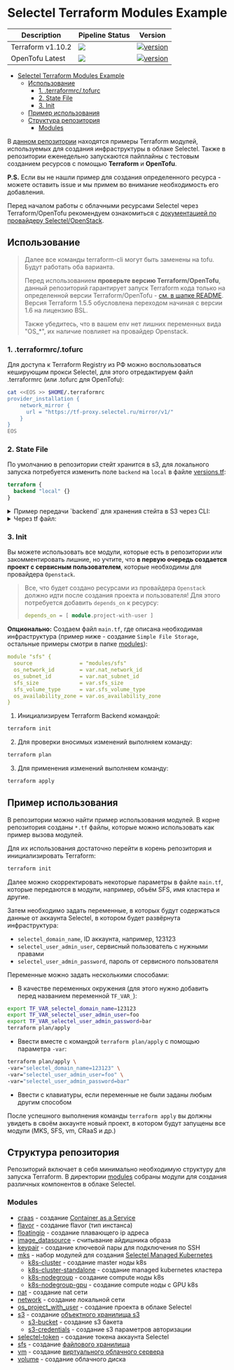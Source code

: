 # Selectel Terraform Modules Example

| Description       | Pipeline Status                                                                                                                                                                             | Version                                                                                                                            |
|-------------------|---------------------------------------------------------------------------------------------------------------------------------------------------------------------------------------------|------------------------------------------------------------------------------------------------------------------------------------|
| Terraform v1.10.2 | [![](https://github.com/selectel/selectel-infra-examples/actions/workflows/modules.yml/badge.svg)](https://github.com/selectel/selectel-infra-examples/actions/workflows/modules.yml)       | [![version](https://img.shields.io/badge/Terraform-1.10.2-green.svg)](https://github.com/hashicorp/terraform/releases/tag/v1.10.2) |
| OpenTofu Latest   | [![](https://github.com/selectel/selectel-infra-examples/actions/workflows/opentofu.yml/badge.svg)](https://github.com/selectel/selectel-infra-examples/actions/workflows/opentofu.yml)     | [![version](https://img.shields.io/badge/OpenTofu-Latest-green.svg)](https://github.com/opentofu/opentofu/releases/latest)         |

- [Selectel Terraform Modules Example](#selectel-terraform-modules-example)
  - [Использование](#использование)
    - [1. .terraformrc/.tofurc](#1-terraformrctofurc)
    - [2. State File](#2-state-file)
    - [3. Init](#3-init)
  - [Пример использования](#пример-использования)
  - [Структура репозитория](#структура-репозитория)
    - [Modules](#modules)

В [данном репозитории](https://github.com/selectel/selectel-infra-examples) находятся примеры Terraform модулей, используемых для создания инфраструктуры в облаке Selectel.  Также в репозитории еженедельно запускаются пайплайны с тестовым созданием ресурсов с помощью **Terraform** и **OpenTofu**.

**P.S.** Если вы не нашли пример для создания определенного ресурса - можете оставить issue и мы примем во внимание необходимость его добавления.

Перед началом работы с облачными ресурсами Selectel через Terraform/OpenTofu рекомендуем ознакомиться с [документацией по провайдеру Selectel/OpenStack](https://docs.selectel.ru/terraform/).

## Использование

> Далее все команды terraform-cli могут быть заменены на tofu. Будут работать оба варианта.
> 
> Перед использованием **проверьте версию Terraform/OpenTofu**, данный репозиторий гарантирует запуск Terraform кода только на определенной версии Terraform/OpenTofu - [см. в шапке README](#selectel-terraform-modules-example). Версия Terraform 1.5.5 обусловлена переходом начиная с версии 1.6 на лицензию BSL.
> 
> Также убедитесь, что в вашем env нет лишних переменных вида "OS_*", их наличие повлияет на провайдер Openstack.

### 1. .terraformrc/.tofurc

Для доступа к Terraform Registry из РФ можно воспользоваться кеширующим прокси Selectel, для этого отредактируем файл .terraformrc (или .tofurc для OpenTofu):

```bash
cat <<EOS >> $HOME/.terraformrc
provider_installation {
    network_mirror {
      url = "https://tf-proxy.selectel.ru/mirror/v1/"
    }
}
EOS
```

### 2. State File

По умолчанию в репозитории стейт хранится в s3, для локального запуска потребуется изменить поле `backend` на `local` в файле [versions.tf](https://github.com/selectel/selectel-infra-examples/blob/main/versions.tf#L12):

```terraform
terraform {
  backend "local" {}
}
```

<details>
<summary>Пример передачи `backend` для хранения стейта в S3 через CLI:</summary>

```bash
terraform init \
  -backend-config="bucket=< имя бакета s3 >" \
  -backend-config="endpoint=s3.ru-1.storage.selcloud.ru" \
  -backend-config="key=< имя стейт-файла >.tfstate" \
  -backend-config="region=ru-1" \
  -backend-config="skip_region_validation=true" \
  -backend-config="skip_credentials_validation=true" \
  -backend-config="access_key=< S3_ACCESS_KEY >" \
  -backend-config="secret_key=< secrets.S3_SECRET_KEY >"
```
</details>

<details>
<summary>Через tf файл:</summary>

```terraform
terraform {
  backend "s3" {
    bucket     = "< имя бакета s3 >"
    endpoint   = "s3.ru-1.storage.selcloud.ru"
    key        = "< имя стейт-файла >.tfstate"
    region     = "ru-1"
    access_key = "< S3_ACCESS_KEY >"
    secret_key = "< secrets.S3_SECRET_KEY >"

    skip_region_validation      = true
    skip_credentials_validation = true
  }
}
```
</details>

### 3. Init

Вы можете использовать все модули, которые есть в репозитории или закомментировать лишние, но учтите, что **в первую очередь создается проект с сервисным пользователем**, которые необходимы для провайдера `Openstack`. 

>Все, что будет создано ресурсами из провайдера `Openstack` должно идти после создания проекта и пользователя! Для этого потребуется добавить `depends_on` к ресурсу:
> ```terraform
> depends_on = [ module.project-with-user ]
> ```

**Опционально:** Создаем файл `main.tf`, где описана необходимая инфраструктура (пример ниже - создание `Simple File Storage`, остальные примеры смотри в папке [modules](https://github.com/selectel/selectel-infra-examples/tree/main/modules)):

```yaml
module "sfs" {
  source               = "modules/sfs"
  os_network_id        = var.nat_network_id
  os_subnet_id         = var.nat_subnet_id
  sfs_size             = var.sfs_size
  sfs_volume_type      = var.sfs_volume_type
  os_availability_zone = var.os_availability_zone
}
```

1. Инициализируем Terraform Backend командой:

```bash
terraform init
```

2. Для проверки вносимых изменений выполняем команду:

```bash
terraform plan
```

3. Для применения изменений выполняем команду:

```bash
terraform apply
```

## Пример использования

В репозитории можно найти пример использования модулей. В корне репозитория созданы `*.tf` файлы, которые можно использовать как пример вызова модулей.

Для их использования достаточно перейти в корень репозитория и инициализировать Terraform:

```bash
terraform init
```

Далее можно скорректировать некоторые параметры в файле `main.tf`, которые передаются в модули, например, объём SFS, имя кластера и другие.

Затем необходимо задать переменные, в которых будут содержаться данные от аккаунта Selectel, в котором будет развёрнута инфраструктура:

- `selectel_domain_name`, ID аккаунта, например, 123123
- `selectel_user_admin_user`, сервисный пользователь с нужными правами 
- `selectel_user_admin_password`, пароль от сервисного пользователя

Переменные можно задать несколькими способами:

- В качестве переменных окружения (для этого нужно добавить перед названием переменной `TF_VAR_`):

```bash
export TF_VAR_selectel_domain_name=123123
export TF_VAR_selectel_user_admin_user=foo
export TF_VAR_selectel_user_admin_password=bar
terraform plan/apply
```
- Ввести вместе с командой `terraform plan/apply` с помощью параметра `-var`:

```bash
terraform plan/apply \
-var="selectel_domain_name=123123" \
-var="selectel_user_admin_user=foo" \
-var="selectel_user_admin_password=bar"
```

- Ввести с клавиатуры, если переменные не были заданы любым другим способом

После успешного выполнения команды `terraform apply` вы должны увидеть в своём аккаунте новый проект, в котором будут запущены все модули (MKS, SFS, vm, CRaaS и др.)

## Структура репозитория

Репозиторий включает в себя минимально необходимую структуру для запуска Terraform. В директории [modules](https://github.com/selectel/selectel-infra-examples/tree/main/modules) собраны модули для создания различных компонентов в облаке Selectel.

### Modules

  * [craas](modules/craas) - создание [Container as a Service](https://selectel.ru/services/cloud/container-registry/)
  * [flavor](modules/flavor) - создание flavor (тип инстанса)
  * [floatingip](modules/floatingip) - создание плавающего ip адреса
  * [image_datasource](modules/image_datasource) - считывание айдишника образа
  * [keypair](modules/keypair) - создание ключевой пары для подключения по SSH
  * [mks](modules/mks) - набор модулей для создания [Selectel Managed Kubernetes](https://selectel.ru/services/cloud/kubernetes/)
    * [k8s-cluster](modules/mks/k8s-cluster) - создание master ноды k8s
    * [k8s-cluster-standalone](modules/mks/k8s-cluster-standalone) - создание managed kubernetes кластера
    * [k8s-nodegroup](modules/mks/k8s-nodegroup) - создание compute ноды k8s
    * [k8s-nodegroup-gpu](modules/mks/k8s-nodegroup-gpu) - создание compute ноды с GPU k8s
  * [nat](modules/nat) - создание nat сети
  * [network](modules/network) - создание локальной сети
  * [os_project_with_user](modules/os_project_with_user) - создание проекта в облаке Selectel
  * [s3](modules/s3) - создание [объектного хранилища s3](https://selectel.ru/services/cloud/storage/)
    * [s3-bucket](modules/s3-bucket) - создание s3 бакета
    * [s3-credentials](modules/s3-credentioals) - создание s3 параметров авторизации
  * [selectel-token](modules/selectel) - создание токена аккаунта Selectel
  * [sfs](modules/sfs) - создание [файлового хранилища](https://selectel.ru/lab/file-storage/)
  * [vm](modules/vm) - создание [виртуального облачного сервера](https://selectel.ru/services/cloud/servers/)
  * [volume](modules/volume) - создание облачного диска
